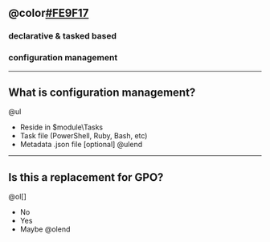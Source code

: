 ## @color[#FE9F17](Puppet)
### declarative & tasked based
### configuration management

---

## What is configuration management?

@ul[](false)
- Reside in $module\Tasks
- Task file (PowerShell, Ruby, Bash, etc)
- Metadata .json file [optional]
@ulend

---

## Is this a replacement for GPO?

@ol[]
- No
- Yes
- Maybe
@olend